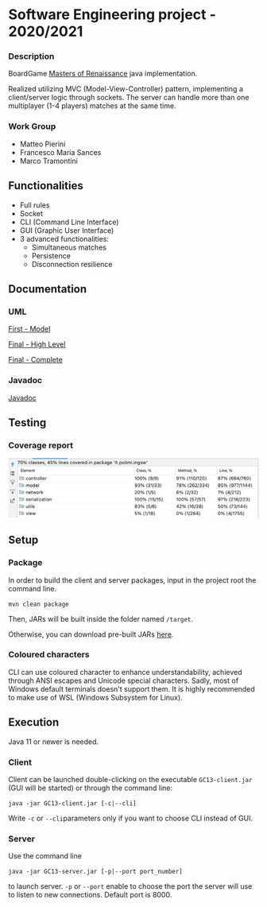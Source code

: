 # Software Engineering project - 2020/2021

### Description
BoardGame [Masters of Renaissance](http://www.craniocreations.it/prodotto/masters-of-renaissance/) java implementation.  

Realized utilizing MVC (Model-View-Controller) pattern, implementing a client/server logic through sockets. The server can handle more than one multiplayer (1-4 players) matches at the same time.

### Work Group
- Matteo Pierini
- Francesco Maria Sances
- Marco Tramontini


## Functionalities
- Full rules
- Socket
- CLI (Command Line Interface)
- GUI (Graphic User Interface)
- 3 advanced functionalities:
    - Simultaneous matches
    - Persistence
    - Disconnection resilience


## Documentation

### UML

[First - Model](https://github.com/francescosances/ing-sw-2021-pierini-sances-tramontini/tree/master/deliverables/uml/FirstModelUML.pdf)

[Final - High Level](https://github.com/francescosances/ing-sw-2021-pierini-sances-tramontini/tree/master/deliverables/uml/HighLevel_FinalUML.pdf)

[Final - Complete](https://github.com/francescosances/ing-sw-2021-pierini-sances-tramontini/tree/master/deliverables/uml/generated)

### Javadoc

[Javadoc](https://github.com/francescosances/ing-sw-2021-pierini-sances-tramontini/tree/master/deliverables/javadoc)

## Testing

### Coverage report
![Coverage report](https://github.com/francescosances/ing-sw-2021-pierini-sances-tramontini/blob/master/deliverables/coverage/coverage_report.png?raw=true)


## Setup
### Package
In order to build the client and server packages, input in the project root the command line.
```
mvn clean package
```
Then, JARs will be built inside the folder named ```/target```.  
  
Otherwise, you can download pre-built JARs [here](https://github.com/francescosances/ing-sw-2021-pierini-sances-tramontini/tree/master/deliverables/jars).

### Coloured characters
CLI can use coloured character to enhance understandability, achieved through ANSI escapes and Unicode special characters.
Sadly, most of Windows default terminals doesn't support them. 
It is highly recommended to make use of WSL (Windows Subsystem for Linux).   

## Execution
Java 11 or newer is needed.

### Client
Client can be launched double-clicking on the executable ```GC13-client.jar``` (GUI will be started) or through the command line:
```
java -jar GC13-client.jar [-c|--cli]
```
Write ```-c``` or ```--cli```parameters only if you want to choose CLI instead of GUI.

### Server
Use the command line
```
java -jar GC13-server.jar [-p|--port port_number]
```
to launch server.
```-p``` or ```--port``` enable to choose the port the server will use to listen to new connections. Default port is 8000.